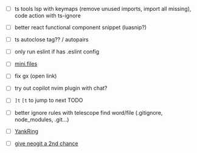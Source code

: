 - [ ] ts tools lsp with keymaps (remove unused imports, import all missing), code action with ts-ignore
- [ ] better react functional component snippet (luasnip?)
- [ ] ts autoclose tag?? / autopairs

- [ ] only run eslint if has .eslint config
- [ ] [mini.files](https://www.reddit.com/r/neovim/s/cHNGz8iwxI)
- [ ] fix gx (open link)
- [ ] try out copilot nvim plugin with chat?
- [ ] `]t` `[t` to jump to next TODO
- [ ] better ignore rules with telescope find word/file (.gitignore, node_modules, .git...)
- [ ] [YankRing](https://github.com/vim-scripts/YankRing.vim)
- [ ] [give neogit a 2nd chance](https://youtu.be/K-FKqXj8BAQ?si=Cib9z0amymk03kr5)
